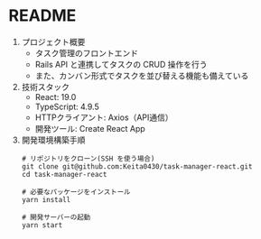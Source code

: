# README

1. プロジェクト概要
    - タスク管理のフロントエンド
    - Rails API と連携してタスクの CRUD 操作を行う
    - また、カンバン形式でタスクを並び替える機能も備えている
2. 技術スタック
    - React: 19.0
    - TypeScript: 4.9.5
    - HTTPクライアント: Axios（API通信）
    - 開発ツール: Create React App
3. 開発環境構築手順
    ```
    # リポジトリをクローン(SSH を使う場合)
    git clone git@github.com:Keita0430/task-manager-react.git
    cd task-manager-react
    
    # 必要なパッケージをインストール
    yarn install

    # 開発サーバーの起動
    yarn start
    ```

